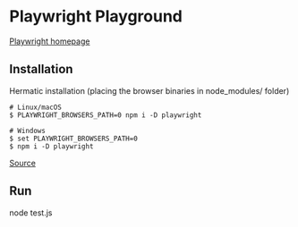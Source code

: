 # Playwright Playground

[Playwright homepage](https://playwright.dev/#)

## Installation

Hermatic installation (placing the browser binaries in node_modules/ folder)

```
# Linux/macOS
$ PLAYWRIGHT_BROWSERS_PATH=0 npm i -D playwright

# Windows
$ set PLAYWRIGHT_BROWSERS_PATH=0
$ npm i -D playwright
```

[Source](https://playwright.dev/#version=v1.6.2&path=docs%2Finstallation.md&q=)

## Run

node test.js